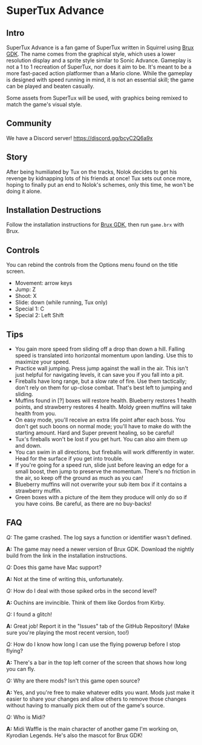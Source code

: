 # SuperTux Advance

## Intro

SuperTux Advance is a fan game of SuperTux written in Squirrel using [Brux GDK](https://github.com/kelvinshadewing/brux-gdk). The name comes from the graphical style, which uses a lower resolution display and a sprite style similar to Sonic Advance. Gameplay is not a 1 to 1 recreation of SuperTux, nor does it aim to be. It's meant to be a more fast-paced action platformer than a Mario clone. While the gameplay is designed with speed running in mind, it is not an essential skill; the game can be played and beaten casually.

Some assets from SuperTux will be used, with graphics being remixed to match the game's visual style.

## Community

We have a Discord server! https://discord.gg/bcyC2Q6a9x

## Story

After being humiliated by Tux on the tracks, Nolok decides to get his revenge by kidnapping lots of his friends at once! Tux sets out once more, hoping to finally put an end to Nolok's schemes, only this time, he won't be doing it alone.

## Installation Destructions

Follow the installation instructions for [Brux GDK](https://github.com/kelvinshadewing/brux-gdk), then run `game.brx` with Brux.

## Controls

You can rebind the controls from the Options menu found on the title screen.

* Movement: arrow keys
* Jump: Z
* Shoot: X
* Slide: down (while running, Tux only)
* Special 1: C
* Special 2: Left Shift

## Tips

* You gain more speed from sliding off a drop than down a hill. Falling speed is translated into horizontal momentum upon landing. Use this to maximize your speed.
* Practice wall jumping. Press jump against the wall in the air. This isn't just helpful for navigating levels, it can save you if you fall into a pit.
* Fireballs have long range, but a slow rate of fire. Use them tactically; don't rely on them for up-close combat. That's best left to jumping and sliding.
* Muffins found in [?] boxes will restore health. Blueberry restores 1 health points, and strawberry restores 4 health. Moldy green muffins will take health from you.
* On easy mode, you'll receive an extra life point after each boss. You don't get such boons on normal mode; you'll have to make do with the starting amount. Hard and Super prevent healing, so be careful!
* Tux's fireballs won't be lost if you get hurt. You can also aim them up and down.
* You can swim in all directions, but fireballs will work differently in water. Head for the surface if you get into trouble.
* If you're going for a speed run, slide just before leaving an edge for a small boost, then jump to preserve the momentum. There's no friction in the air, so keep off the ground as much as you can!
* Blueberry muffins will not overwrite your sub item box if it contains a strawberry muffin.
* Green boxes with a picture of the item they produce will only do so if you have coins. Be careful, as there are no buy-backs!

## FAQ

*Q:* The game crashed. The log says a function or identifier wasn't defined.

**A:** The game may need a newer version of Brux GDK. Download the nightly build from the link in the installation instructions.

*Q:* Does this game have Mac support?

**A:** Not at the time of writing this, unfortunately.

*Q:* How do I deal with those spiked orbs in the second level?

**A:** Ouchins are invincible. Think of them like Gordos from Kirby.

*Q:* I found a glitch!

**A:** Great job! Report it in the "Issues" tab of the GitHub Repository! (Make sure you're playing the most recent version, too!)

*Q:* How do I know how long I can use the flying powerup before I stop flying?

**A:** There's a bar in the top left corner of the screen that shows how long you can fly.

*Q:* Why are there mods? Isn't this game open source?

**A:** Yes, and you're free to make whatever edits you want. Mods just make it easier to share your changes and allow others to remove those changes without having to manually pick them out of the game's source.

*Q:* Who is Midi?

**A:** Midi Waffle is the main character of another game I'm working on, Kyrodian Legends. He's also the mascot for Brux GDK!
